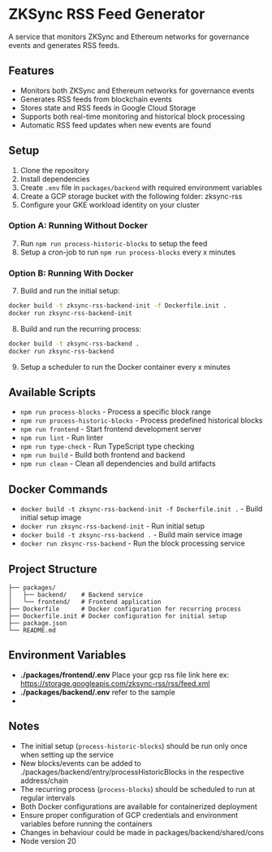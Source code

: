 # ZKSync RSS Feed Generator

A service that monitors ZKSync and Ethereum networks for governance events and generates RSS feeds.

## Features

- Monitors both ZKSync and Ethereum networks for governance events
- Generates RSS feeds from blockchain events
- Stores state and RSS feeds in Google Cloud Storage
- Supports both real-time monitoring and historical block processing
- Automatic RSS feed updates when new events are found

## Setup

1. Clone the repository
2. Install dependencies
3. Create `.env` file in `packages/backend` with required environment variables
4. Create a GCP storage bucket with the following folder: zksync-rss
5. Configure your GKE workload identity on your cluster

### Option A: Running Without Docker

7. Run `npm run process-historic-blocks` to setup the feed
8. Setup a cron-job to run `npm run process-blocks` every x minutes

### Option B: Running With Docker

7. Build and run the initial setup:
```bash
docker build -t zksync-rss-backend-init -f Dockerfile.init .
docker run zksync-rss-backend-init
```

8. Build and run the recurring process:
```bash
docker build -t zksync-rss-backend .
docker run zksync-rss-backend
```

9. Setup a scheduler to run the Docker container every x minutes

## Available Scripts

- `npm run process-blocks` - Process a specific block range
- `npm run process-historic-blocks` - Process predefined historical blocks
- `npm run frontend` - Start frontend development server
- `npm run lint` - Run linter
- `npm run type-check` - Run TypeScript type checking
- `npm run build` - Build both frontend and backend
- `npm run clean` - Clean all dependencies and build artifacts

## Docker Commands

- `docker build -t zksync-rss-backend-init -f Dockerfile.init .` - Build initial setup image
- `docker run zksync-rss-backend-init` - Run initial setup
- `docker build -t zksync-rss-backend .` - Build main service image
- `docker run zksync-rss-backend` - Run the block processing service

## Project Structure

```
├── packages/
│   ├── backend/    # Backend service
│   └── frontend/   # Frontend application
├── Dockerfile      # Docker configuration for recurring process
├── Dockerfile.init # Docker configuration for initial setup
├── package.json
└── README.md
```

## Environment Variables

- **./packages/frontend/.env** Place your gcp rss file link here ex: https://storage.googleapis.com/zksync-rss/rss/feed.xml
- **./packages/backend/.env** refer to the sample
- 

## Notes
- The initial setup (`process-historic-blocks`) should be run only once when setting up the service
- New blocks/events can be added to ./packages/backend/entry/processHistoricBlocks in the respective address/chain
- The recurring process (`process-blocks`) should be scheduled to run at regular intervals
- Both Docker configurations are available for containerized deployment
- Ensure proper configuration of GCP credentials and environment variables before running the containers
- Changes in behaviour could be made in packages/backend/shared/cons
- Node version 20